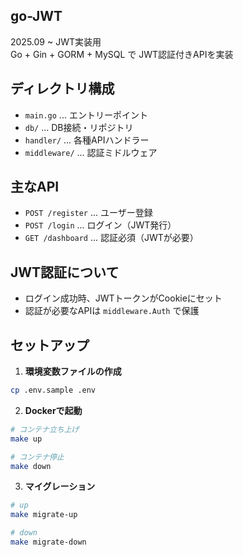## go-JWT

2025.09 ~ JWT実装用  
Go + Gin + GORM + MySQL で JWT認証付きAPIを実装

## ディレクトリ構成
- `main.go` ... エントリーポイント
- `db/` ... DB接続・リポジトリ
- `handler/` ... 各種APIハンドラー
- `middleware/` ... 認証ミドルウェア

## 主なAPI

- `POST /register` ... ユーザー登録
- `POST /login` ... ログイン（JWT発行）
- `GET /dashboard` ... 認証必須（JWTが必要）

## JWT認証について

- ログイン成功時、JWTトークンがCookieにセット
- 認証が必要なAPIは `middleware.Auth` で保護

## セットアップ

1. **環境変数ファイルの作成**

```bash
cp .env.sample .env
```

2. **Dockerで起動**


```bash
# コンテナ立ち上げ
make up

# コンテナ停止
make down
```

3. **マイグレーション**

```bash
# up
make migrate-up

# down
make migrate-down
```